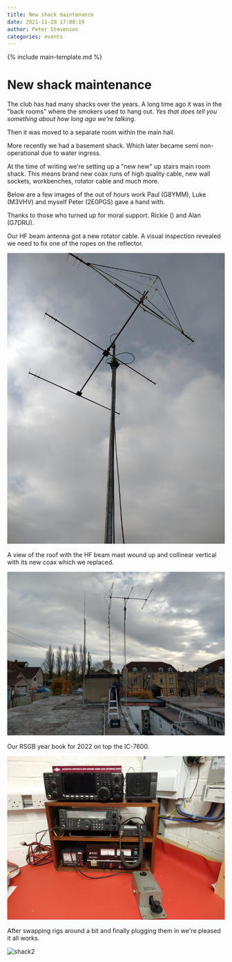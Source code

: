 ```yaml
---
title: New shack maintenance
date: 2021-11-28 17:00:19
author: Peter Stevenson
categories: events
---
```


{% include main-template.md %}

# New shack maintenance

The club has had many shacks over the years. A long time ago it was in the "back rooms" where the smokers used to hang out. _Yes that does tell you something about how long ago we're talking._

Then it was moved to a separate room within the main hall.

More recently we had a basement shack. Which later became semi non-operational due to water ingress.

At the time of writing we're setting up a "new new" up stairs main room shack. This means brand new coax runs of high quality cable, new wall sockets, workbenches, rotator cable and much more.

Below are a few images of the out of hours work Paul (G8YMM), Luke (M3VHV) and myself Peter (2E0PGS) gave a hand with.

Thanks to those who turned up for moral support. Rickie () and Alan (G7DRU).

Our HF beam antenna got a new rotator cable. A visual inspection revealed we need to fix one of the ropes on the reflector.

![beam](/assets/2021-11-28/IMG_20211128_134848445.jpg)

A view of the roof with the HF beam mast wound up and collinear vertical with its new coax which we replaced. 

![roof](/assets/2021-11-28/IMG_20211128_135228710_HDR.jpg)

Our RSGB year book for 2022 on top the IC-7600.

![shack1](/assets/2021-11-28/IMG_20211128_161107405.jpg)

After swapping rigs around a bit and finally plugging them in we're pleased it all works.

![shack2](/assets/2021-11-28/IMG_20211203_195126841.jpg)